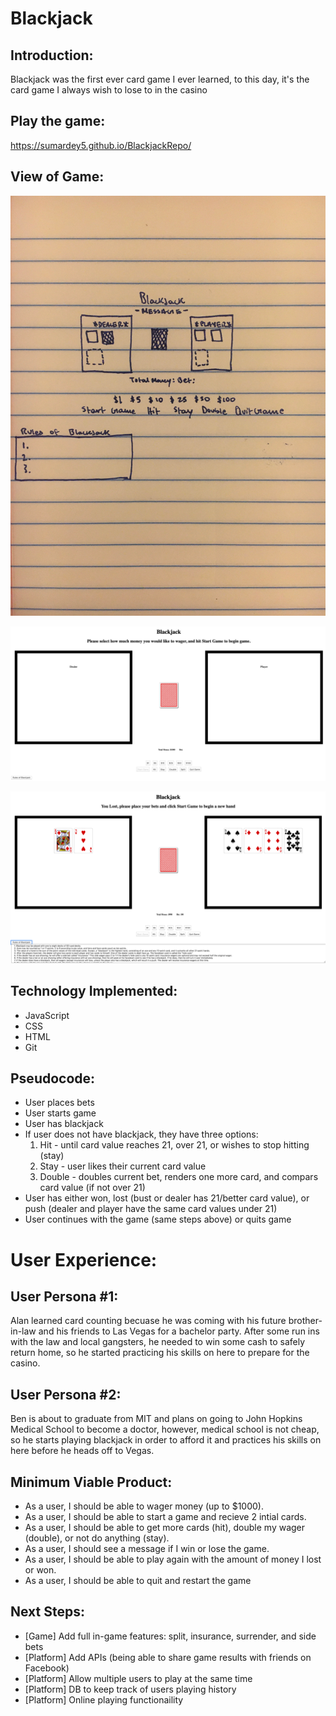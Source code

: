# Blackjack

## Introduction:
Blackjack was the first ever card game I ever learned, to this day, it's the card game I always wish to lose to in the casino

## Play the game:
https://sumardey5.github.io/BlackjackRepo/

## View of Game:
![Wireframe](wireframe.jpg)

![Game Presentation](viewOfGame.png)

![Game Play](gamePlay.png)

## Technology Implemented:
- JavaScript
- CSS
- HTML
- Git 

## Pseudocode:
- User places bets
- User starts game
- User has blackjack
- If user does not have blackjack, they have three options:
  1. Hit - until card value reaches 21, over 21, or wishes to stop hitting (stay)
  2. Stay - user likes their current card value
  3. Double - doubles current bet, renders one more card, and compars card value (if not over 21)
- User has either won, lost (bust or dealer has 21/better card value), or push (dealer and player have the same card values under 21)
- User continues with the game (same steps above) or quits game

# User Experience:
## User Persona #1:
Alan learned card counting becuase he was coming with his future brother-in-law and his friends to Las Vegas for a bachelor party. After some run ins with the law and local gangsters, he needed to win some cash to safely return home, so he started practicing his skills on here to prepare for the casino.

## User Persona #2:
Ben is about to graduate from MIT and plans on going to John Hopkins Medical School to become a doctor, however, medical school is not cheap, so he starts playing blackjack in order to afford it and practices his skills on here before he heads off to Vegas.

## Minimum Viable Product:
- As a user, I should be able to wager money (up to $1000).
- As a user, I should be able to start a game and recieve 2 intial cards.
- As a user, I should be able to get more cards (hit), double my wager (double), or not do anything (stay).
- As a user, I should see a message if I win or lose the game.
- As a user, I should be able to play again with the amount of money I lost or won.
- As a user, I should be able to quit and restart the game

## Next Steps:
- [Game] Add full in-game features: split, insurance, surrender, and side bets
- [Platform] Add APIs (being able to share game results with friends on Facebook)
- [Platform] Allow multiple users to play at the same time
- [Platform] DB to keep track of users playing history
- [Platform] Online playing functionaility
